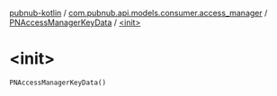 [pubnub-kotlin](../../index.md) / [com.pubnub.api.models.consumer.access_manager](../index.md) / [PNAccessManagerKeyData](index.md) / [&lt;init&gt;](./-init-.md)

# &lt;init&gt;

`PNAccessManagerKeyData()`